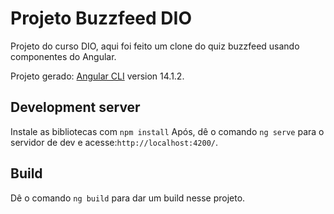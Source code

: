 # Projeto Buzzfeed DIO

Projeto do curso DIO, aqui foi feito um clone do quiz buzzfeed usando componentes do Angular.

Projeto gerado: [Angular CLI](https://github.com/angular/angular-cli) version 14.1.2.

## Development server

Instale as bibliotecas com `npm install`
Após, dê o comando `ng serve` para o servidor de dev e acesse:`http://localhost:4200/`. 

## Build

Dê o comando `ng build` para dar um build nesse projeto. 

